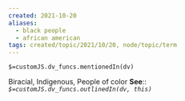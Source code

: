```yaml
---
created: 2021-10-20
aliases:
  - black people
  - african american
tags: created/topic/2021/10/20, node/topic/term
---
```

`$=customJS.dv_funcs.mentionedIn(dv)`


Biracial, Indigenous, People of color
**See**::
*`$=customJS.dv_funcs.outlinedIn(dv, this)`* 


